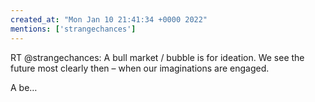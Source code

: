```yaml
---
created_at: "Mon Jan 10 21:41:34 +0000 2022"
mentions: ['strangechances']
---
```


RT @strangechances: A bull market / bubble is for ideation. We see the future most clearly then – when our imaginations are engaged. 

A be…